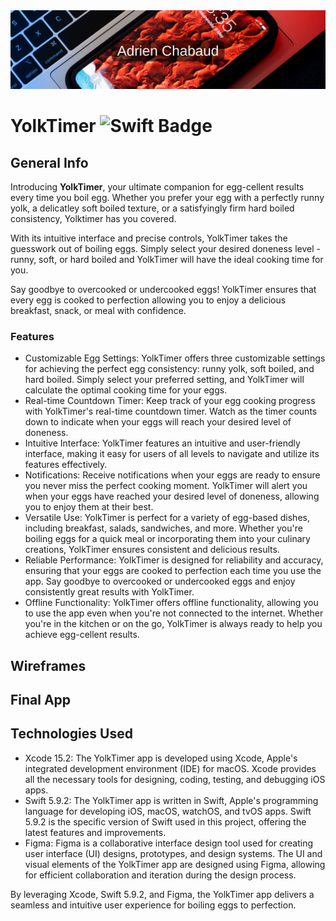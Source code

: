 <!---
  Title: YolkTimer
  Description: YolkTimer is a simplistic Egg Timer allowing to choose between 3 settings
  Author: Adrien CHABAUD
  -->

  <img src="/Readme/Adrien_banner.png">

  # YolkTimer ![Swift Badge](https://img.shields.io/badge/Swift%20Version-5-orange)

  ## General Info

  Introducing **YolkTimer**, your ultimate companion for egg-cellent results every time you boil egg. Whether you prefer your egg with a perfectly runny yolk, a delicatley soft boiled texture, or a satisfyingly firm hard boiled consistency, Yolktimer has you covered.

  With its intuitive interface and precise controls, YolkTimer takes the guesswork out of boiling eggs. Simply select your desired doneness level - runny, soft, or hard boiled and YolkTimer will have the ideal cooking time for you.

  Say goodbye to overcooked or undercooked eggs! YolkTimer ensures that every egg is cooked to perfection allowing you to enjoy a delicious breakfast, snack, or meal with confidence.

  ### Features

  * Customizable Egg Settings: YolkTimer offers three customizable settings for achieving the perfect egg consistency: runny yolk, soft boiled, and hard boiled. Simply select your preferred setting, and YolkTimer will calculate the optimal cooking time for your eggs.
  * Real-time Countdown Timer: Keep track of your egg cooking progress with YolkTimer's real-time countdown timer. Watch as the timer counts down to indicate when your eggs will reach your desired level of doneness.
  * Intuitive Interface: YolkTimer features an intuitive and user-friendly interface, making it easy for users of all levels to navigate and utilize its features effectively.
  * Notifications: Receive notifications when your eggs are ready to ensure you never miss the perfect cooking moment. YolkTimer will alert you when your eggs have reached your desired level of doneness, allowing you to enjoy them at their best.
  * Versatile Use: YolkTimer is perfect for a variety of egg-based dishes, including breakfast, salads, sandwiches, and more. Whether you're boiling eggs for a quick meal or incorporating them into your culinary creations, YolkTimer ensures consistent and delicious results.
  * Reliable Performance: YolkTimer is designed for reliability and accuracy, ensuring that your eggs are cooked to perfection each time you use the app. Say goodbye to overcooked or undercooked eggs and enjoy consistently great results with YolkTimer.
  * Offline Functionality: YolkTimer offers offline functionality, allowing you to use the app even when you're not connected to the internet. Whether you're in the kitchen or on the go, YolkTimer is always ready to help you achieve egg-cellent results.

  ## Wireframes

  ## Final App

  ## Technologies Used

  * Xcode 15.2: The YolkTimer app is developed using Xcode, Apple's integrated development environment (IDE) for macOS. Xcode provides all the necessary tools for designing, coding, testing, and debugging iOS apps.
  * Swift 5.9.2: The YolkTimer app is written in Swift, Apple's programming language for developing iOS, macOS, watchOS, and tvOS apps. Swift 5.9.2 is the specific version of Swift used in this project, offering the latest features and improvements.
  * Figma: Figma is a collaborative interface design tool used for creating user interface (UI) designs, prototypes, and design systems. The UI and visual elements of the YolkTimer app are designed using Figma, allowing for efficient collaboration and iteration during the design process.

By leveraging Xcode, Swift 5.9.2, and Figma, the YolkTimer app delivers a seamless and intuitive user experience for boiling eggs to perfection.
